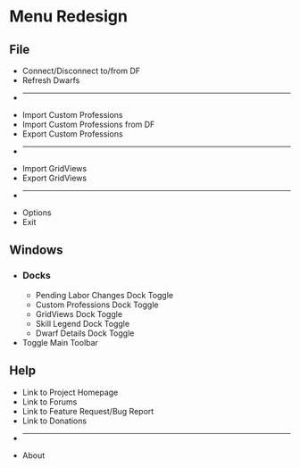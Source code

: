 # Menu Redesign #

## File ##
  * Connect/Disconnect to/from DF
  * Refresh Dwarfs
  * ---
  * Import Custom Professions
  * Import Custom Professions from DF
  * Export Custom Professions
  * ---
  * Import GridViews
  * Export GridViews
  * ---
  * Options
  * Exit

## Windows ##
  * ### Docks ###
    * Pending Labor Changes Dock Toggle
    * Custom Professions Dock Toggle
    * GridViews Dock Toggle
    * Skill Legend Dock Toggle
    * Dwarf Details Dock Toggle
  * Toggle Main Toolbar

## Help ##
  * Link to Project Homepage
  * Link to Forums
  * Link to Feature Request/Bug Report
  * Link to Donations
  * ---
  * About